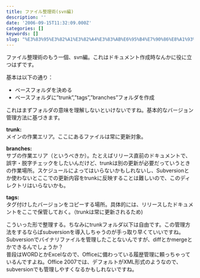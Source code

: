 ```yaml
---
title: ファイル整理術(svn編)
description: ''
date: '2006-09-15T11:32:09.000Z'
categories: []
keywords: []
slug: "%E3%83%95%E3%82%A1%E3%82%A4%E3%83%AB%E6%95%B4%E7%90%86%E8%A1%93%28svn%E7%B7%A8%29"
---
```

ファイル整理術のもう一個、svn編。これはドキュメント作成時なんかに役に立つはずです。

基本は以下の通り：

*   ベースフォルダを決める
*   ベースフォルダに”trunk”,”tags”,”branches”フォルダを作成

これはまずフォルダの意味を理解しないといけないですね。基本的なバージョン管理方法に基づきます。

**trunk:**  
メインの作業エリア。ここにあるファイルは常に更新対象。

**branches:**  
サブの作業エリア（というべきか）。たとえばリリース直前のドキュメントで、誤字・脱字チェックをしたいんだけど、trunkは別の更新が必要だっていうときの作業場所。スケジュールによってはいらないかもしれないし、Subversionとか使わないとここでの更新内容をtrunkに反映することは難しいので、このディレクトリはいらないかも。

**tags:**  
タグ付けしたバージョンをコピーする場所。具体的には、リリースしたドキュメントをここで保管しておく。（trunkは常に更新されるため)

こういった形で整理する。ちなみにtrunkフォルダ以下は自由です。この管理方法をするならばsubversionを導入しちゃうのが手っ取り早くていいですね。Subversionでバイナリファイルを管理したことないんですが、diffとかmergeとかできるんでしょうか？  
普段はWORDとかExcelなので、Officeに備わっている履歴管理に頼っちゃっているんですよね。Office 2007では、デフォルトがXML形式のようなので、subversionでも管理しやすくなるかもしれないですね。